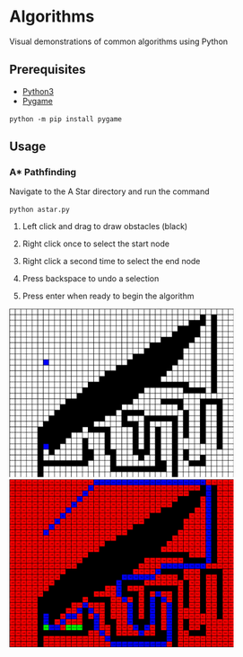 # Algorithms

Visual demonstrations of common algorithms using Python

## Prerequisites
* [Python3](https://www.python.org/downloads)
* [Pygame](https://www.pygame.org/wiki/GettingStarted)

`python -m pip install pygame`

## Usage

### A* Pathfinding

Navigate to the A Star directory and run the command

`python astar.py`

1. Left click and drag to draw obstacles (black)

2. Right click once to select the start node

3. Right click a second time to select the end node

4. Press backspace to undo a selection

5. Press enter when ready to begin the algorithm

<img src="/A%20Star/images/start.png" alt="Start" width="400" height="300"/> <img src="/A%20Star/images/end.png" alt="End" width="400" height="300"/>

